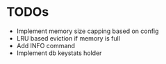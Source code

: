 # TODOs

- Implement memory size capping based on config
- LRU based eviction if memory is full
- Add INFO command
- Implement db keystats holder
